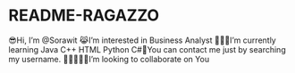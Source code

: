 # README-RAGAZZO
😎Hi, I’m @Sorawit 😹I’m interested in Business Analyst 👩🏼‍🎓I’m currently learning Java C++ HTML Python C#🎄You can contact me just by searching my username. 🧑🏿‍🤝‍🧑🏽I’m looking to collaborate on You
